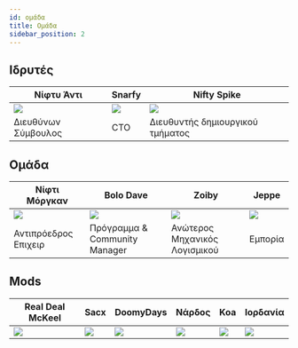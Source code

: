```yaml
---
id: ομάδα
title: Ομάδα
sidebar_position: 2
---
```


## Ιδρυτές

| Νίφτυ Άντι              | Snarfy               | Nifty Spike                      |
| ----------------------- | -------------------- | -------------------------------- |
| ![](/img/NiftyAndy.png) | ![](/img/snarfy.png) | ![](/img/NiftySpike.png)         |
| Διευθύνων Σύμβουλος     | CTO                  | Διευθυντής δημιουργικού τμήματος |

## Ομάδα

| Νίφτι Μόργκαν             | Bolo Dave                     | Zoiby                         | Jeppe               |
| ------------------------- | ----------------------------- | ----------------------------- | ------------------- |
| ![](/img/NiftyMorgan.png) | ![](/img/bolo.png)            | ![](/img/zoiby.png)           | ![](/img/jeppe.png) |
| Αντιπρόεδρος Επιχειρ      | Πρόγραμμα & Community Manager | Ανώτερος Μηχανικός Λογισμικού | Εμπορία             |

## Mods

| Real Deal McKeel       | Sacx               | DoomyDays           | Νάρδος             | Koa               | Ιορδανία             |
| ---------------------- | ------------------ | ------------------- | ------------------ | ----------------- | -------------------- |
| ![](/img/realdeal.png) | ![](/img/sacx.png) | ![](/img/doomy.png) | ![](/img/nard.png) | ![](/img/koa.png) | ![](/img/jordan.png) |
